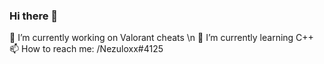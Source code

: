 ### Hi there 👋
🔭 I’m currently working on Valorant cheats \n
🌱 I’m currently learning C++
📫 How to reach me: /Nezuloxx#4125


<!--
**NezuloxxJW/NezuloxxJW** is a ✨ _special_ ✨ repository because its `README.md` (this file) appears on your GitHub profile.

Here are some ideas to get you started:

- 🔭 I’m currently working on ...
- 🌱 I’m currently learning ...
- 👯 I’m looking to collaborate on ...
- 🤔 I’m looking for help with ...
- 💬 Ask me about ...
- 📫 How to reach me: ...
- 😄 Pronouns: ...
- ⚡ Fun fact: ...
-->
